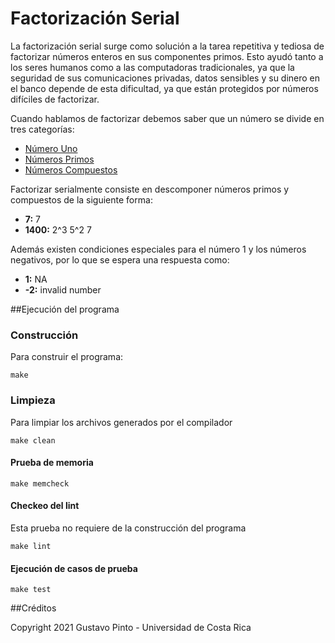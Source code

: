 # Factorización Serial
La factorización serial surge como solución  a la tarea repetitiva y tediosa de factorizar  números enteros en sus componentes primos. Esto ayudó tanto a los seres humanos como a las computadoras tradicionales, ya que la seguridad de sus comunicaciones privadas, datos sensibles y su dinero en el banco depende de esta dificultad, ya que están protegidos por números difíciles de factorizar.

Cuando hablamos de factorizar debemos saber que un número se divide en tres categorías:
- [Número Uno](https://es.wikipedia.org/wiki/Uno "Número Uno")
- [Números Primos](https://es.wikipedia.org/wiki/Número_primo "Números Primos")
- [Números Compuestos](https://es.wikipedia.org/wiki/Número_compuesto "Números Compuestos")

Factorizar serialmente consiste en descomponer números primos y compuestos de la siguiente forma:

  - **7:** 7
  - **1400:** 2^3 5^2 7

Además existen condiciones especiales para el número 1 y  los números negativos, por lo que se espera una respuesta como:

- **1:** NA
-  **-2:** invalid number


##Ejecución del programa

### Construcción
Para construir el programa:

`make`

### Limpieza
Para limpiar los archivos generados por el compilador

`make clean`

#### Prueba de memoria

`make memcheck`

#### Checkeo del lint
Esta prueba no requiere de la construcción del programa

`make lint`

#### Ejecución de casos de prueba

`make test`

##Créditos

Copyright 2021 Gustavo Pinto - Universidad de Costa Rica

